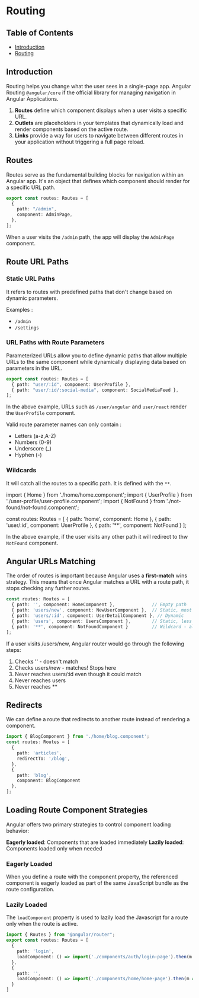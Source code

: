# Routing

## Table of Contents

- [Introduction](#introduction)
- [Routing](#routing)

## Introduction

Routing helps you change what the user sees in a single-page app. Angular Routing `@angular/core` if the official library for managing navigation in Angular Applications.

1. **Routes** define which component displays when a user visits a specific URL.
2. **Outlets** are placeholders in your templates that dynamically load and render components based on the active route.
3. **Links** provide a way for users to navigate between different routes in your application without triggering a full page reload.

## Routes

Routes serve as the fundamental building blocks for navigation within an Angular app. It's an object that defines which component should render for a specific URL path.

```typescript
export const routes: Routes = [
  {
    path: "/admin",
    component: AdminPage,
  },
];
```

When a user visits the `/admin` path, the app will display the `AdminPage` component.

## Route URL Paths

### Static URL Paths

It refers to routes with predefined paths that don't change based on dynamic parameters.

Examples :

- `/admin`
- `/settings`

### URL Paths with Route Parameters

Parameterized URLs allow you to define dynamic paths that allow multiple URLs to the same component while dynamically displaying data based on parameters in the URL.

```typescript
export const routes: Routes = [
  { path: "user/:id", component: UserProfile },
  { path: "user/:id/:social-media", component: SocialMediaFeed },
];
```

In the above example, URLs such as `/user/angular` and `user/react` render the `UserProfile` component.

Valid route parameter names can only contain :

- Letters (a-z,A-Z)
- Numbers (0-9)
- Underscore (_)
- Hyphen (-)

### Wildcards

It will catch all the routes to a specific path. It is defined with the `**`.

import { Home } from './home/home.component';
import { UserProfile } from './user-profile/user-profile.component';
import { NotFound } from './not-found/not-found.component';

const routes: Routes = [
  { path: 'home', component: Home },
  { path: 'user/:id', component: UserProfile },
  { path: '**', component: NotFound }
];

In the above example, if the user visits any other path it will redirect to thw `NotFound` component.

## Angular URLs Matching

The order of routes is important because Angular uses a **first-match** wins strategy. This means that once Angular matches a URL with a route path, it stops checking any further routes.

```typescript
const routes: Routes = [
  { path: '', component: HomeComponent },              // Empty path
  { path: 'users/new', component: NewUserComponent },  // Static, most specific
  { path: 'users/:id', component: UserDetailComponent }, // Dynamic
  { path: 'users', component: UsersComponent },        // Static, less specific
  { path: '**', component: NotFoundComponent }         // Wildcard - always last
];
```

If a user visits /users/new, Angular router would go through the following steps:

1. Checks '' - doesn't match
2. Checks users/new - matches! Stops here
3. Never reaches users/:id even though it could match
4. Never reaches users
5. Never reaches **

## Redirects

We can define a route that redirects to another route instead of rendering a component.

```typescript
import { BlogComponent } from './home/blog.component';
const routes: Routes = [
  {
    path: 'articles',
    redirectTo: '/blog',
  },
  {
    path: 'blog',
    component: BlogComponent
  },
];
```

## Loading Route Component Strategies

Angular offers two primary strategies to control component loading behavior:

**Eagerly loaded**: Components that are loaded immediately
**Lazily loaded**: Components loaded only when needed

### Eagerly Loaded

When you define a route with the component property, the referenced component is eagerly loaded as part of the same JavaScript bundle as the route configuration.

### Lazily Loaded

The `loadComponent` property is used to lazily load the Javascript for a route only when the route is active.

```typescript
import { Routes } from "@angular/router";
export const routes: Routes = [
  {
    path: 'login',
    loadComponent: () => import('./components/auth/login-page').then(m => m.LoginPage)
  },
  {
    path: '',
    loadComponent: () => import('./components/home/home-page').then(m => m.HomePage)
  }
]
```
